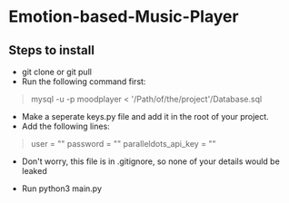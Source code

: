 # Emotion-based-Music-Player

## Steps to install
- git clone or git pull
- Run the following command first:
> mysql -u <user> -p moodplayer < '/Path/of/the/project'/Database.sql

- Make a seperate keys.py file and add it in the root of your project.
- Add the following lines:

> user = "<your-sql-username>"
> password = "<your-sql-password>"
> paralleldots_api_key = "<contact-me-for-this or get-your-own>"

- Don't worry, this file is in .gitignore, so none of your details would be leaked

- Run python3 main.py
